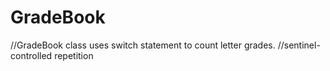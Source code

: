 # GradeBook

//GradeBook class uses switch statement to count letter grades.
//sentinel-controlled repetition
